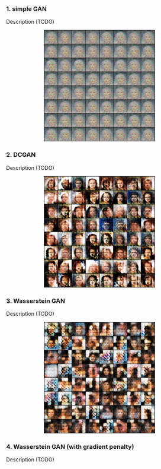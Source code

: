 ### 1. simple GAN
Description (TODO)

<p align="center">
<img src="../assets/gif_simple_gan.gif" width="300"/>
</p>

### 2. DCGAN
Description (TODO)

<p align="center">
<img src="../assets/gif_dcgan.gif" width="300"/>
</p>

### 3. Wasserstein GAN
Description (TODO)

<p align="center">
<img src="../assets/gif_wgan.gif" width="300"/>
</p>

### 4. Wasserstein GAN (with gradient penalty)
Description (TODO)
